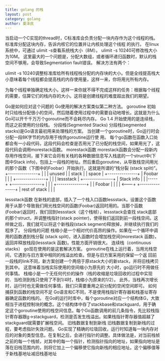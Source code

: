 ```yaml
---
title: golang 的栈
layout: post
category: golang
author: 夏泽民
---
```

当启动一个C实现的thread时，C标准库会负责分配一块内存作为这个线程的栈。标准库分配这块内存，告诉内核它的位置并让内核处理这个线程 的执行。
在linux系统中，可通过 ulimit -s查看系统栈大小（8M）。
ulimit -s 10240可修改栈大小为10M。
这里最大的一个问题是，分配大数组，或者循环递归函数时，默认的栈空间不够用，会导致Segmentation fault错误。
解决方法有两个：


ulimit -s 10240调整标准库给所有线程栈分配的内存块的大小。但是全线提高栈大小意味着每个线程都会提高栈的内存使用量，这样一来，你将用光所有内存。

为每个线程单独确定栈大小。这样一来你就不得不完成这样的任务：根据每个线程的需要，估算它们的栈内存的大小。这将是创建线程的难度超出我们的期望。

Go是如何应对这个问题的
Go使用的解决方案类似第二种方法。
goroutine 初始时只给栈分配很小的空间，然后随着使用过程中的需要自动地增长。这就是为什么Go可以开千千万万个goroutine而不会耗尽内存。
Go 1.4 开始使用的是连续栈，而这之前使用的分段栈。
分段栈(Segmented Stacks)
分段栈(segmented stacks)是Go语言最初用来处理栈的方案。
当创建一个goroutine时，Go运行时会分配一段8K字节的内存用于栈供goroutine运行使 用。
每个go函数在函数入口处都会有一小段代码，这段代码会检查是否用光了已分配的栈空间，如果用光了，这段代码会调用morestack函数。
morestack函数
morestack函数会分配一段新内存用作栈空间，接下来它会将有关栈的各种数据信息写入栈底的一个struct中(下图中Stack info)，包括上一段栈的地址。然后重启goroutine，从导致栈空间用光的那个函数（下图中的Foobar）开始执行。这就是所谓的“栈分裂 (stack split)”。
+---------------+
  |               |
  |   unused      |
  |   stack       |
  |   space       |
  +---------------+
  |    Foobar     |
  |               |
  +---------------+
  |               |
  |  lessstack    |
  +---------------+
  | Stack info    |
  |               |-----+
  +---------------+     |
                        |
                        |
  +---------------+     |
  |    Foobar     |     |
  |               | <---+
  +---------------+
  | rest of stack |
  |               |

lessstack函数
在新栈的底部，插入了一个栈入口函数lessstack。设置这个函数用于从那个导致我们用光栈空间的函数(Foobar)返回时用的。当那个函数(Foobar)返回时，我们回到lessstack（这个栈帧），lessstack会查找 stack底部的那个struct，并调整栈指针(stack pointer)，使得我们返回到前一段栈空间。这样做之后，我们就可以将这个新栈段(stack segment)释放掉，并继续执行我们的程序了。
分段栈的问题
栈缩小是一个相对代价高昂的操作。如果在一个循环中调用的函数遇到栈分裂 (stack split)，进入函数时会增加栈空间(morestack 函数)，返回并释放栈段(lessstack 函数)。性能方面开销很大。
连续栈（continuous stacks）
go现在使用的是这套解决方案。
goroutine在栈上运行着，当用光栈空间，它遇到与旧方案中相同的栈溢出检查。但是与旧方案采用的保留一个返 回前一段栈的link不同，新方案创建一个两倍于原stack大小的新stack，并将旧栈拷贝到其中。
这意味着当栈实际使用的空间缩小为原先的 大小时，go运行时不用做任何事情。
栈缩小是一个无任何代价的操作（栈的收缩是垃圾回收的过程中实现的．当检测到栈只使用了不到1/4时，栈缩小为原来的1/2）。
此外，当栈再次增长时，运行时也无需做任何事情，我们只需要重用之前分配的空闲空间即可。
如何捕获到函数的栈空间不足
Go语言和C不同，不是使用栈指针寄存器和栈基址寄存器确定函数的栈的。
在Go的运行时库中，每个goroutine对应一个结构体G，大致相当于进程控制块的概念。这个结构体中存了stackbase和stackguard，用于确定这个goroutine使用的栈空间信息。每个Go函数调用的前几条指令，先比较栈指针寄存器跟g->stackguard，检测是否发生栈溢出。如果栈指针寄存器值超越了stackguard就需要扩展栈空间。
旧栈数据复制到新栈
旧栈数据复制到新栈的过程，要考虑指针失效问题。
Go实现了精确的垃圾回收，运行时知道每一块内存对应的对象的类型信息。在复制之后，会进行指针的调整。具体做法是，对当前栈帧之前的每一个栈帧，对其中的每一个指针，检测指针指向的地址，如果指向地址是落在旧栈范围内的，则将它加上一个偏移使它指向新栈的相应地址。这个偏移值等于新栈基地址减旧栈基地址
<!-- more -->
